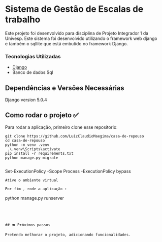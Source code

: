 

# Sistema de Gestão de Escalas de trabalho

Este projeto foi desenvolvido para disciplina de Projeto Integrador 1 da Univesp. Este sistema foi desenvolvido utilizando  o framework web django e também o sqllite que está embutido no framework Django.



### Tecnologias Utilizadas


* [Django](https://www.djangoproject.com/)
* Banco de dados Sql

  
  
## Dependências e Versões Necessárias


Django version 5.0.4

## Como rodar o projeto ✅


Para rodar a aplicação, primeiro clone esse repositorio:

```
git clone https://github.com/LuizClaudioMaegima/casa-de-repouso
cd casa-de-repouso
python -m venv .venv
 .\.venv\Scripts\activate 
pip install -r requirements.txt
python manage.py migrate
```
```

```
Set-ExecutionPolicy -Scope Process -ExecutionPolicy bypass
```
Ative o ambiente virtual
```

```
Por fim , rode a aplicação :
```
python manage.py runserver
```




## ⏭️ Próximos passos

Pretendo melhorar o projeto, adicionando funcionalidades.
